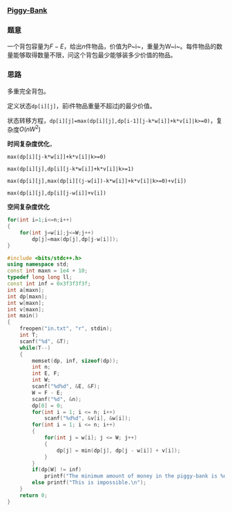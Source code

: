 ### [Piggy-Bank](https://vjudge.net/problem/HDU-1114#author=ChineseOJ)

### 题意

一个背包容量为$F-E$，给出$n$件物品，价值为P~i~，重量为W~i~。每件物品的数量能够取得数量不限，问这个背包最少能够装多少价值的物品。

### 思路

多重完全背包。

定义状态`dp[i][j]`，前i件物品重量不超过j的最少价值。

状态转移方程，`dp[i][j]=max(dp[i][j],dp[i-1][j-k*w[i]]+k*v[i]|k>=0)`，复杂度$O(nW^2)$

**时间复杂度优化**，

`max(dp[i][j-k*w[i]]+k*v[i]|k>=0)`

`max(dp[i][j],dp[i][j-k*w[i]]+k*v[i]|k>=1)`

`max(dp[i][j],max(dp[i][(j-w[i])-k*w[i]]+k*v[i]|k>=0)+v[i])`

`max(dp[i][j],dp[i][j-w[i]]+v[i])`

**空间复杂度优化**

```cpp
for(int i=1;i<=n;i++)
{
    for(int j=w[i];j<=W;j++)
        dp[j]=max(dp[j],dp[j-w[i]]);
}
```

```cpp
#include <bits/stdc++.h>
using namespace std;
const int maxn = 1e4 + 10;
typedef long long ll;
const int inf = 0x3f3f3f3f;
int a[maxn];
int dp[maxn];
int w[maxn];
int v[maxn];
int main()
{
    freopen("in.txt", "r", stdin);
    int T;
    scanf("%d", &T);
    while(T--)
    {
        memset(dp, inf, sizeof(dp));
        int n;
        int E, F;
        int W;
        scanf("%d%d", &E, &F);
        W = F - E;
        scanf("%d", &n);
        dp[0] = 0;
        for(int i = 1; i <= n; i++)
            scanf("%d%d", &v[i], &w[i]);
        for(int i = 1; i <= n; i++)
        {
            for(int j = w[i]; j <= W; j++)
            {
                dp[j] = min(dp[j], dp[j - w[i]] + v[i]);
            }
        }
        if(dp[W] != inf)
            printf("The minimum amount of money in the piggy-bank is %d.\n", dp[W]);
        else printf("This is impossible.\n");
    }
    return 0;
}
```



